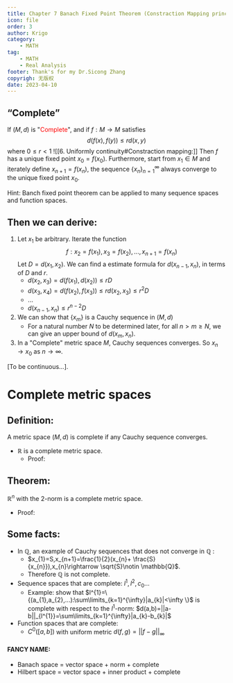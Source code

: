 ```yaml
---
title: Chapter 7 Banach Fixed Point Theorem (Constraction Mapping principle)
icon: file
order: 3
author: Krigo
category:
    - MATH
tag: 
    - MATH
    - Real Analysis
footer: Thank's for my Dr.Sicong Zhang
copyrigh: 无版权
date: 2023-04-10
---
```

## “Complete”
If $(M,d)$ is "<font color="#ff0000">Complete</font>", and if $f:M\rightarrow M$ satisfies $$d(f(x),f(y))\leq rd(x,y)$$where $0\leq r< 1$ ![[6. Uniformly continuity#Constraction mapping:]]
Then $f$ has a unique fixed point $x_{0}=f(x_{0})$. Furthermore, start from $x_{1}\in M$ and iterately define $x_{n+1}=f(x_{n})$, the sequence $\{x_{n}\}_{n=1}^{\infty}$ always converge to the unique fixed point $x_{0}$.

Hint: Banch fixed point theorem can be applied to many sequence spaces and function spaces.
## Then we can derive:
1. Let $x_{1}$ be arbitrary. Iterate the function $$f:x_{2}=f(x_{1}),x_{3}=f(x_{2}),...,x_{n+1}=f(x_{n})$$Let $D=d(x_{1},x_{2})$. 
   We can find a estimate formula for $d(x_{n-1},x_{n})$, in terms of $D$ and $r$.
	- $d(x_{2},x_{3})=d(f(x_{1}),d(x_{2}))\leq rD$
	- $d(x_{3},x_{4})=d(f(x_{2}),f(x_{3}))\leq rd(x_{2},x_{3})\leq r^{2}D$
	- ...
	- $d(x_{n-1},x_{n})\leq r^{n-2}D$
2. We can show that $\{x_{m}\}$ is a Cauchy sequence in $(M,d)$
	- For a natural number $N$ to be determined later, for all $n>m\geq N$, we can give an upper bound of $d(x_{m},x_{n})$.
3. In a "Complete" metric space $M$, Cauchy sequences converges. So $x_{n}\rightarrow x_{0}$ as $n\rightarrow \infty$.

\[To be continuous...\].

# Complete metric spaces
## Definition: 
A metric space $(M,d)$ is complete if any Cauchy sequence converges.
- $\mathbb{R}$ is a complete metric space.
	- Proof:
## Theorem:
$\mathbb{R}^{n}$ with the 2-norm is a complete metric space.
- Proof:

## Some facts:
- In $\mathbb{Q}$, an example of Cauchy sequences that does not converge in $\mathbb{Q}$ :
	- $x_{1}=S,x_{n+1}=\frac{1}{2}(x_{n}+ \frac{S}{x_{n}}),x_{n}\rightarrow \sqrt{S}\notin \mathbb{Q}$.
	- Therefore $\mathbb{Q}$ is not complete.
- Sequence spaces that are complete: $l^{1},l^{2},c_{0}...$
	- Example: show that $l^{1}=\{(a_{1},a_{2},...):\sum\limits_{k=1}^{\infty}|a_{k}|<\infty \}$ is complete with respect to the $l^{1}$-norm: $d(a,b)=||a-b||_{l^{1}}=\sum\limits_{k=1}^{\infty}|a_{k}-b_{k}|$
- Function spaces that are complete:
	- $C^{0}([a,b])$ with uniform metric $d(f,g)=||f-g||_{\infty}$
#### FANCY NAME:
- Banach space = vector space + norm + complete
- Hilbert space = vector space + inner product + complete